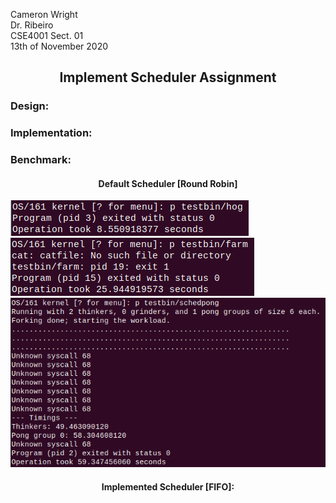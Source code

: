 
Cameron Wright\
Dr. Ribeiro\
CSE4001 Sect. 01\
13th of November 2020

<h2><p align="center">
Implement Scheduler Assignment
</p></h2>

### Design:


### Implementation:

### Benchmark:

<h4><p align="center">
Default Scheduler [Round Robin]
</p></h4>

<p align="center">

![](DefaultHog.png)
![](DefaultFarm.png)\
![](DefaultPong.png)

</p>

<h4><p align="center">
Implemented Scheduler [FIFO]:
</p></h4>

